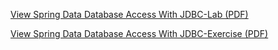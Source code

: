 

[View Spring Data Database Access With JDBC-Lab (PDF)](https://github.com/danovska01/Spring_Data/blob/master/01.%20Spring-Data-Database-Access-With-JDBC-Lab.pdf)


[View Spring Data Database Access With JDBC-Exercise (PDF)](https://github.com/danovska01/Spring_Data/blob/master/01.%20Spring-Data-Database-Access-With-JDBC-Exercises.pdf)
